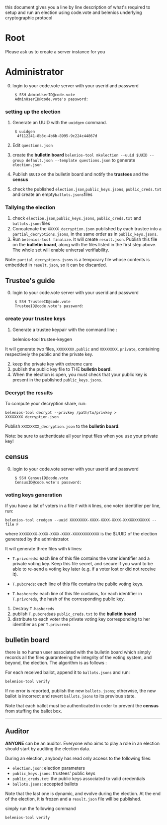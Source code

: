 
this document gives you a line by line description of what's required to setup and run an election using code.vote and belenios underlying cryptographic protocol

# Root

Please ask us to create a server instance for you

# Administrator

0. login to your code.vote server with your userid and password

        $ SSH AdminUserID@code.vote
        AdminUserID@code.vote's password:
    
### setting up the election 

1. Generate an UUID with the `uuidgen` command.

        $ uuidgen
         4f112241-8b3c-4b6b-8995-9c224c44867d
    

2. Edit `questions.json`

3. create the **bulletin board**
`belenios-tool mkelection --uuid $UUID --group default.json --template questions.json`
to generate `election.json`

4. Publish `$UUID` on the bulletin board and notify the **trustees** and the **census**
5. check the published `election.json`,`public_keys.jsons`, `public_creds.txt` and create an empty`ballots.jsons`files

### Tallying the election

 1. check  `election.json`,`public_keys.jsons`, `public_creds.txt` and `ballots.jsons`files
 2. Concatenate the `XXXXX_decryption.json` published by each trustee into a `partial_decryptions.jsons`, in the same order as in
    `public_keys.jsons`.
 3. Run `belenios-tool finalize`.  It will create
    `result.json`. 
Publish this file on the **bulletin board**, along with the files listed in the first step above. The whole set will enable universal
    verifiability.

Note: `partial_decryptions.jsons` is a temporary file whose contents is embedded in `result.json`, so it can be discarded.

## Trustee's guide

0. login to your code.vote server with your userid and password

        $ SSH TrusteeID@code.vote
        TrusteeID@code.vote's password:

### create your trustee keys

1. Generate a trustee keypair with the command line :

      belenios-tool trustee-keygen

It will generate two files, `XXXXXXXX.public` and `XXXXXXXX.private`, containing respectively the public and the private key.

2. keep the private key with extreme care 
3. publish the public key file to THE **bulletin board**.
4. When the election is open, you must check that your public key is present in the published `public_keys.jsons`.

### Decrypt the results

To compute your decryption share, run:

    belenios-tool decrypt --privkey /path/to/privkey > XXXXXXXX_decryption.json

Publish `XXXXXXXX_decryption.json` to the **bulletin board**.

Note: be sure to authenticate all your input files when you use your private key!

## census

0. login to your code.vote server with your userid and password

        $ SSH CensusID@code.vote
        CensusID@code.vote's password:

### voting keys generation

If you have a list of voters in a file `F` with `N` lines, one voter identifier per line, run:

    belenios-tool credgen --uuid XXXXXXXX-XXXX-XXXX-XXXX-XXXXXXXXXXXX --file F

where `XXXXXXXX-XXXX-XXXX-XXXX-XXXXXXXXXXXX` is the $UUID of the election generated by the administrator. 

It will generate three files with `N` lines:

 * `T.privcreds`: each line of this file contains the voter identifier and a private voting key. Keep this file secret, and secure if you want to be able to re-send a voting key later (e.g. if a voter lost or did not receive it).

 * `T.pubcreds`: each line of this file contains the public voting keys.

 * `T.hashcreds`: each line of this file contains, for each identifier in
   `T.privcreds`, the hash of the corresponding public key.

1. Destroy `T.hashcreds`
2. publish `T.pubcreds`as `public_creds.txt` to the **bulletin board**
3. distribute to each voter the private voting key corresponding to her identifier as per `T.privcreds`

## bulletin board

there is no human user associated with the bulletin board which simply records all the files guaranteeing the integrity of the voting system, and beyond, the election. The algorithm is as follows :

For each received ballot, append it to `ballots.jsons` and run:

    belenios-tool verify 

If no error is reported, publish the new `ballots.jsons`; otherwise,
the new ballot is incorrect and revert `ballots.jsons` to its
previous state.

Note that each ballot must be authenticated in order to prevent the **census** from stuffing the ballot box.

_____________________

## Auditor

**ANYONE** can be an auditor. Everyone who aims to play a role
in an election should start by auditing the election data.

During an election, anybody has read only access to the following files:

 * `election.json`: election parameters
 * `public_keys.jsons`: trustees' public keys
 * `public_creds.txt`: the public keys associated to valid credentials
 * `ballots.jsons`: accepted ballots

Note that the last one is dynamic, and evolve during the election. At
the end of the election, it is frozen and a `result.json` file will be
published.

simply run the following command

    belenios-tool verify


